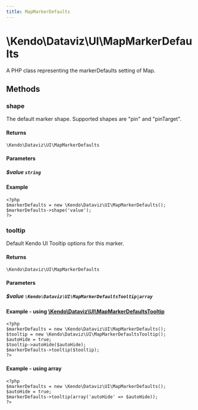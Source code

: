 ```yaml
---
title: MapMarkerDefaults
---
```


# \Kendo\Dataviz\UI\MapMarkerDefaults

A PHP class representing the markerDefaults setting of Map.


## Methods

### shape
The default marker shape. Supported shapes are "pin" and "pinTarget".

#### Returns
`\Kendo\Dataviz\UI\MapMarkerDefaults`

#### Parameters

##### $value `string`



#### Example 
    <?php
    $markerDefaults = new \Kendo\Dataviz\UI\MapMarkerDefaults();
    $markerDefaults->shape('value');
    ?>

### tooltip

Default Kendo UI Tooltip options for this marker.

#### Returns
`\Kendo\Dataviz\UI\MapMarkerDefaults`

#### Parameters

##### $value `\Kendo\Dataviz\UI\MapMarkerDefaultsTooltip|array`


#### Example - using [\Kendo\Dataviz\UI\MapMarkerDefaultsTooltip](/kendo-ui/api/wrappers/php/Kendo/Dataviz/UI/MapMarkerDefaultsTooltip)
    <?php
    $markerDefaults = new \Kendo\Dataviz\UI\MapMarkerDefaults();
    $tooltip = new \Kendo\Dataviz\UI\MapMarkerDefaultsTooltip();
    $autoHide = true;
    $tooltip->autoHide($autoHide);
    $markerDefaults->tooltip($tooltip);
    ?>

#### Example - using array

    <?php
    $markerDefaults = new \Kendo\Dataviz\UI\MapMarkerDefaults();
    $autoHide = true;
    $markerDefaults->tooltip(array('autoHide' => $autoHide));
    ?>

